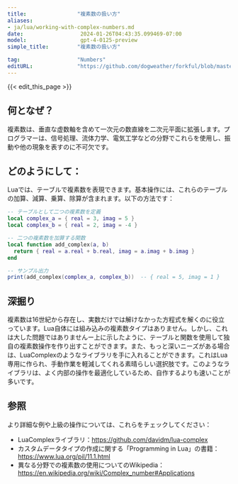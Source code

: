 ```yaml
---
title:                "複素数の扱い方"
aliases:
- ja/lua/working-with-complex-numbers.md
date:                  2024-01-26T04:43:35.099469-07:00
model:                 gpt-4-0125-preview
simple_title:         "複素数の扱い方"

tag:                  "Numbers"
editURL:              "https://github.com/dogweather/forkful/blob/master/content/ja/lua/working-with-complex-numbers.md"
---
```


{{< edit_this_page >}}

## 何となぜ？
複素数は、垂直な虚数軸を含めて一次元の数直線を二次元平面に拡張します。プログラマーは、信号処理、流体力学、電気工学などの分野でこれらを使用し、振動や他の現象を表すのに不可欠です。

## どのようにして：
Luaでは、テーブルで複素数を表現できます。基本操作には、これらのテーブルの加算、減算、乗算、除算が含まれます。以下の方法です：

```lua
-- テーブルとして二つの複素数を定義
local complex_a = { real = 3, imag = 5 }
local complex_b = { real = 2, imag = -4 }

-- 二つの複素数を加算する関数
local function add_complex(a, b)
  return { real = a.real + b.real, imag = a.imag + b.imag }
end

-- サンプル出力
print(add_complex(complex_a, complex_b))  -- { real = 5, imag = 1 }
```

## 深掘り
複素数は16世紀から存在し、実数だけでは解けなかった方程式を解くのに役立っています。Lua自体には組み込みの複素数タイプはありません。しかし、これは大した問題ではありませんー上に示したように、テーブルと関数を使用して独自の複素数操作を作り出すことができます。また、もっと深いニーズがある場合は、LuaComplexのようなライブラリを手に入れることができます。これはLua専用に作られ、手動作業を軽減してくれる素晴らしい選択肢です。このようなライブラリは、よく内部の操作を最適化しているため、自作するよりも速いことが多いです。

## 参照
より詳細な例や上級の操作については、これらをチェックしてください：

- LuaComplexライブラリ：https://github.com/davidm/lua-complex
- カスタムデータタイプの作成に関する「Programming in Lua」の書籍：https://www.lua.org/pil/11.1.html
- 異なる分野での複素数の使用についてのWikipedia：https://en.wikipedia.org/wiki/Complex_number#Applications
